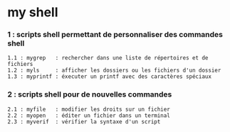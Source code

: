 # my shell
### 1 : scripts shell permettant de personnaliser des commandes shell
```
1.1 : mygrep   : rechercher dans une liste de répertoires et de fichiers
1.2 : myls     : afficher les dossiers ou les fichiers d'un dossier
1.3 : myprintf : éxecuter un printf avec des caractères spéciaux
```
### 2 : scripts shell pour de nouvelles commandes
```
2.1 : myfile   : modifier les droits sur un fichier
2.2 : myopen   : éditer un fichier dans un terminal
2.3 : myverif  : vérifier la syntaxe d'un script
```
